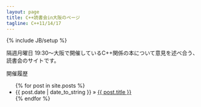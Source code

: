 ```yaml
---
layout: page
title: C++読書会in大阪のページ
tagline: C++11/14/17
---
```

{% include JB/setup %}

隔週月曜日 19:30～大阪で開催しているC++関係の本について意見を述べ合う、読書会のサイトです。

開催履歴

<ul class="posts">
  {% for post in site.posts %}
    <li><span>{{ post.date | date_to_string }}</span> &raquo; <a href="{{ BASE_PATH }}{{ post.url }}">{{ post.title }}</a></li>
  {% endfor %}
</ul>
